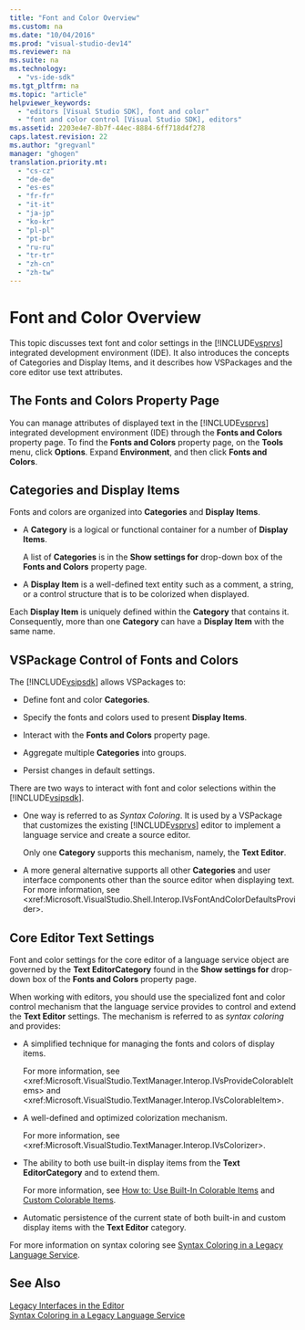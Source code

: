 ```yaml
---
title: "Font and Color Overview"
ms.custom: na
ms.date: "10/04/2016"
ms.prod: "visual-studio-dev14"
ms.reviewer: na
ms.suite: na
ms.technology: 
  - "vs-ide-sdk"
ms.tgt_pltfrm: na
ms.topic: "article"
helpviewer_keywords: 
  - "editors [Visual Studio SDK], font and color"
  - "font and color control [Visual Studio SDK], editors"
ms.assetid: 2203e4e7-8b7f-44ec-8884-6ff718d4f278
caps.latest.revision: 22
ms.author: "gregvanl"
manager: "ghogen"
translation.priority.mt: 
  - "cs-cz"
  - "de-de"
  - "es-es"
  - "fr-fr"
  - "it-it"
  - "ja-jp"
  - "ko-kr"
  - "pl-pl"
  - "pt-br"
  - "ru-ru"
  - "tr-tr"
  - "zh-cn"
  - "zh-tw"
---
```

# Font and Color Overview
This topic discusses text font and color settings in the [!INCLUDE[vsprvs](../codequality/includes/vsprvs_md.md)] integrated development environment (IDE). It also introduces the concepts of Categories and Display Items, and it describes how VSPackages and the core editor use text attributes.  
  
## The Fonts and Colors Property Page  
 You can manage attributes of displayed text in the [!INCLUDE[vsprvs](../codequality/includes/vsprvs_md.md)] integrated development environment (IDE) through the **Fonts and Colors** property page. To find the **Fonts and Colors** property page, on the **Tools** menu, click **Options**. Expand **Environment**, and then click **Fonts and Colors**.  
  
## Categories and Display Items  
 Fonts and colors are organized into **Categories** and **Display Items**.  
  
-   A **Category** is a logical or functional container for a number of **Display Items**.  
  
     A list of **Categories** is in the **Show settings for** drop-down box of the **Fonts and Colors** property page.  
  
-   A **Display Item** is a well-defined text entity such as a comment, a string, or a control structure that is to be colorized when displayed.  
  
 Each **Display Item** is uniquely defined within the **Category** that contains it. Consequently, more than one **Category** can have a **Display Item** with the same name.  
  
## VSPackage Control of Fonts and Colors  
 The [!INCLUDE[vsipsdk](../extensibility/includes/vsipsdk_md.md)] allows VSPackages to:  
  
-   Define font and color **Categories**.  
  
-   Specify the fonts and colors used to present **Display Items**.  
  
-   Interact with the **Fonts and Colors** property page.  
  
-   Aggregate multiple **Categories** into groups.  
  
-   Persist changes in default settings.  
  
 There are two ways to interact with font and color selections within the [!INCLUDE[vsipsdk](../extensibility/includes/vsipsdk_md.md)].  
  
-   One way is referred to as *Syntax Coloring*. It is used by a VSPackage that customizes the existing [!INCLUDE[vsprvs](../codequality/includes/vsprvs_md.md)] editor to implement a language service and create a source editor.  
  
     Only one **Category** supports this mechanism, namely, the **Text Editor**.  
  
-   A more general alternative supports all other **Categories** and user interface components other than the source editor when displaying text. For more information, see \<xref:Microsoft.VisualStudio.Shell.Interop.IVsFontAndColorDefaultsProvider>.  
  
## Core Editor Text Settings  
 Font and color settings for the core editor of a language service object are governed by the **Text EditorCategory** found in the **Show settings for** drop-down box of the **Fonts and Colors** property page.  
  
 When working with editors, you should use the specialized font and color control mechanism that the language service provides to control and extend the **Text Editor** settings. The mechanism is referred to as *syntax coloring* and provides:  
  
-   A simplified technique for managing the fonts and colors of display items.  
  
     For more information, see \<xref:Microsoft.VisualStudio.TextManager.Interop.IVsProvideColorableItems> and \<xref:Microsoft.VisualStudio.TextManager.Interop.IVsColorableItem>.  
  
-   A well-defined and optimized colorization mechanism.  
  
     For more information, see \<xref:Microsoft.VisualStudio.TextManager.Interop.IVsColorizer>.  
  
-   The ability to both use built-in display items from the **Text EditorCategory** and to extend them.  
  
     For more information, see [How to: Use Built-In Colorable Items](../extensibility/how-to--use-built-in-colorable-items.md) and [Custom Colorable Items](../extensibility/custom-colorable-items.md).  
  
-   Automatic persistence of the current state of both built-in and custom display items with the **Text Editor** category.  
  
 For more information on syntax coloring see [Syntax Coloring in a Legacy Language Service](../extensibility/syntax-coloring-in-a-legacy-language-service.md).  
  
## See Also  
 [Legacy Interfaces in the Editor](../extensibility/legacy-interfaces-in-the-editor.md)   
 [Syntax Coloring in a Legacy Language Service](../extensibility/syntax-coloring-in-a-legacy-language-service.md)